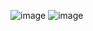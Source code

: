 ![image](https://github.com/michaelokoroike/Courses/assets/39680418/5f65cbb6-a7ed-47f5-a5ca-0379208dcab9)
![image](https://github.com/michaelokoroike/Courses/assets/39680418/e245f4f2-6b46-4668-8027-25ce9ec76824)
